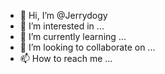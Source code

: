 - 👋 Hi, I’m @Jerrydogy
- 👀 I’m interested in ...
- 🌱 I’m currently learning ...
- 💞️ I’m looking to collaborate on ...
- 📫 How to reach me ...

<!---
Jerrydogy/Jerrydogy is a ✨ special ✨ repository because its `README.md` (this file) appears on your GitHub profile.
You can click the Preview link to take a look at your changes.
--->
